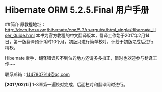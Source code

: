 # Hibernate ORM 5.2.5.Final 用户手册

##简介
原教程地址：http://docs.jboss.org/hibernate/orm/5.2/userguide/html_single/Hibernate_User_Guide.html
本书为官方教程的中文翻译版本，翻译工作始于2017年2月14日，第一版翻译预计耗时10个月，初版只进行简单校对，计划于初版完成后进行精校。

Hibernate 新手，翻译错误和不到位的地方还请多多指正，同时也欢迎参与翻译工作~~

联系邮箱：1447807914@qq.com 

**[2017/02/15]** 1-3章第一遍校对完成，后面校对和翻译同时进行。